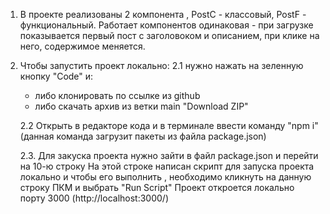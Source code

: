 1. В проекте реализованы 2 компонента , PostC - классовый, PostF - функциональный.
   Работает компонентов одинаковая - при загрузке показывается первый пост с заголовоком и описанием, при клике на него, содержимое меняется.

2. Чтобы запустить проект локально:
   2.1 нужно нажать на зеленную кнопку "Code" и:
   - либо клонировать по ссылке из github
   - либо скачать архив из ветки main "Download ZIP"
     
   2.2 Открыть в редакторе кода и в терминале ввести команду "npm i" (данная команда загрузит пакеты из файла package.json)
     
   2.3. Для закуска проекта нужно зайти в файл package.json и перейти на 10-ю строку
     На этой строке написан скрипт для запуска проекта локально и чтобы его выполнить , необходимо кликнуть на данную строку ПКМ и выбрать "Run Script"
     Проект откроется локально порту 3000 (http://localhost:3000/)
